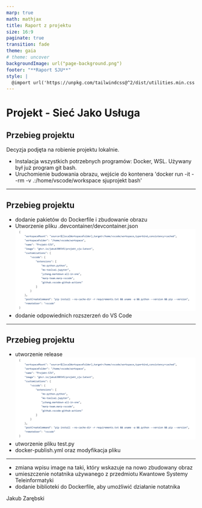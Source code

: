 ```yaml
---
marp: true
math: mathjax
title: Raport z projektu
size: 16:9
paginate: true
transition: fade
theme: gaia
# theme: uncover
backgroundImage: url("page-background.png")
footer: "**Raport SJU**"
style: |
  @import url('https://unpkg.com/tailwindcss@^2/dist/utilities.min.css');
---
```


# Projekt - Sieć Jako Usługa

## Przebieg projektu


Decyzja podjęta na robienie projektu lokalnie.
- Instalacja wszystkich potrzebnych programów: Docker, WSL. Używany był już program git bash.
- Uruchomienie budowania obrazu, wejście do kontenera
'docker run -it --rm -v .:/home/vscode/workspace sjuprojekt bash'

---

## Przebieg projektu

- dodanie pakietów do Dockerfile i zbudowanie obrazu
- Utworzenie pliku .devcontainer/devcontainer.json
![w:600](/obrazy/devcont.png)
- dodanie odpowiednich rozszerzeń do VS Code

---

## Przebieg projektu

- utworzenie release
![w:600](/obrazy/devcont.png)
- utworzenie pliku test.py
- docker-publish.yml oraz modyfikacja pliku
---

- zmiana wpisu image na taki, który wskazuje na nowo zbudowany obraz
- umieszczenie notatnika używanego z przedmiotu Kwantowe Systemy Teleinformatyki
- dodanie biblioteki do Dockerfile, aby umożliwić działanie notatnika

Jakub Zarębski
